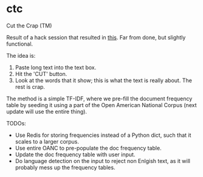 ctc
===

Cut the Crap (TM)

Result of a hack session that resulted in [this](http://agile-stream-1480.herokuapp.com/static/client.html "Cut the Crap"). Far from done, but slightly functional.

The idea is:
1. Paste long text into the text box.
2. Hit the 'CUT' button.
3. Look at the words that it show; this is what the text is really about. The rest is crap.

The method is a simple TF-IDF, where we pre-fill the document frequency table by seeding it using a part of the Open American National Corpus (next update will use the entire thing).

TODOs:
- Use Redis for storing frequencies instead of a Python dict, such that it scales to a larger corpus.
- Use entire OANC to pre-populate the doc frequency table.
- Update the doc frequency table with user input.
- Do language detection on the input to reject non Enlgish text, as it will probably mess up the frequency tables.


